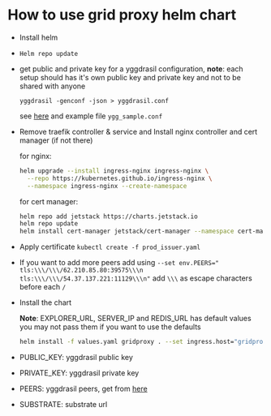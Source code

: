 # How to use grid proxy helm chart

- Install helm

- `Helm repo update`

- get public and private key for a yggdrasil configuration, **note**: each setup should has it's own public key and private key and not to be shared with anyone

  `yggdrasil -genconf -json > yggdrasil.conf`

  see [here](https://yggdrasil-network.github.io/configuration.html) and example file `ygg_sample.conf`

- Remove traefik controller & service and Install nginx controller and cert manager (if not there)

  for nginx:

    ```bash
    helm upgrade --install ingress-nginx ingress-nginx \
      --repo https://kubernetes.github.io/ingress-nginx \
      --namespace ingress-nginx --create-namespace
    ```

  for cert manager:

    ```bash
    helm repo add jetstack https://charts.jetstack.io
    helm repo update
    helm install cert-manager jetstack/cert-manager --namespace cert-manager --create-namespace --set installCRDs=true
    ```

- Apply certificate `kubectl create -f prod_issuer.yaml`

- If you want to add more peers add using `--set env.PEERS="  tls:\\\/\\\/62.210.85.80:39575\\\n   tls:\\\/\\\/54.37.137.221:11129\\\n"` add `\\\` as escape characters before each `/`

- Install the chart

  **Note**: EXPLORER_URL, SERVER_IP and REDIS_URL has default values you may not pass them if you want to use the defaults

  ```bash
  helm install -f values.yaml gridproxy . --set ingress.host="gridproxy.3botmain.grid.tf" --set env.MNEMONICS="" --set env.SUBSTRATE="wss://tfchain.dev.grid.tf/ws" --set env.PUBLIC_KEY="5011157c2451b238c99247b9f0793f66e5b77998272c00676d23767fe3d576d8" --set env.PRIVATE_KEY="ff5b3012dbec23e86e2fde7dcd3c951781e87fe505be225488b50a6bb27662f75011157c2451b238c99247b9f0793f66e5b77998272c00676d23767fe3d576d8" --set env.PEERS="  tls:\\\/\\\/62.210.85.80:39575\\\n   tls:\\\/\\\/54.37.137.221:11129\\\n" --set env.POSTGRES_HOST="127.0.0.1" --set env.POSTGRES_PORT="5432" --set env.POSTGRES_DB="db" --set env.POSTGRES_USER="postgres" --set env.POSTGRES_PASSWORD="password"
  ```

- PUBLIC_KEY: yggdrasil public key
- PRIVATE_KEY: yggdrasil private key
- PEERS: yggdrasil peers, get from [here](https://publicpeers.neilalexander.dev/)
- SUBSTRATE: substrate url
